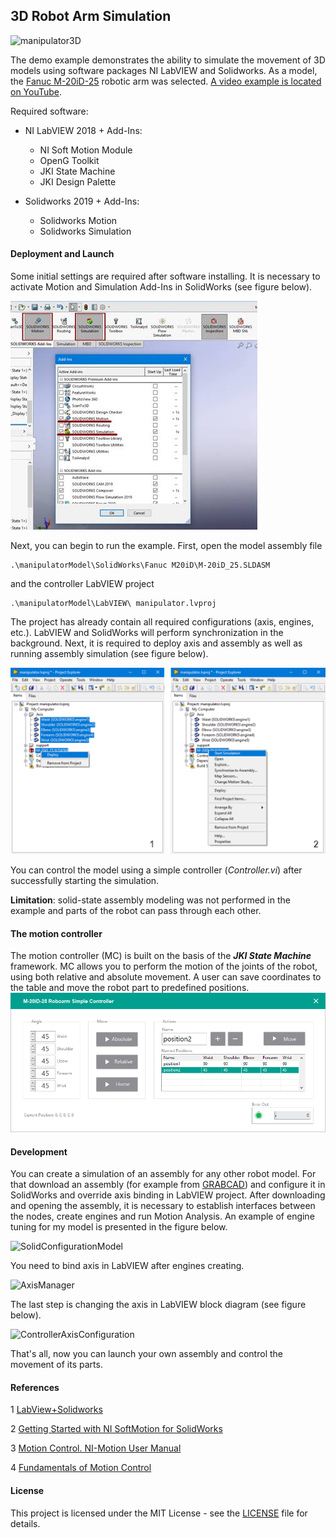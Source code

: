 ## 3D Robot Arm Simulation

![manipulator3D](C:\Users\foxman\Desktop\manipulatorModel\support\manipulator3D.PNG)

The demo example demonstrates the ability to simulate the movement of 3D models using software packages NI LabVIEW and Solidworks. As a model, the [Fanuc M-20iD-25](https://www.fanuc.eu/se/en/robots/robot-filter-page/m-20-series/m-20id-25) robotic arm was selected. [A video example is located on YouTube](https://youtu.be/U_Gr-Jz4xTg).

Required software:

- NI LabVIEW 2018 + Add-Ins:
  - NI Soft Motion Module
  - OpenG Toolkit
  - JKI State Machine
  - JKI Design Palette

- Solidworks 2019 + Add-Ins:
  - Solidworks Motion
  - Solidworks Simulation

#### Deployment and Launch

Some initial settings are required after software installing. It is necessary to activate Motion and Simulation Add-Ins in SolidWorks (see figure below).

![img](.\support\SolidInitConfiguration.jpg)

Next, you can begin to run the example. First, open the model assembly file

```
.\manipulatorModel\SolidWorks\Fanuc M20iD\M-20iD_25.SLDASM
```

and  the controller LabVIEW project

```
.\manipulatorModel\LabVIEW\ manipulator.lvproj
```

The project has already contain all required configurations (axis, engines, etc.). LabVIEW and SolidWorks will perform synchronization in the background. Next, it is required to deploy axis and assembly as well as running assembly simulation (see figure below).

![deploy](.\support\deploy.png)

You can control the model using a simple controller (*Controller.vi*) after successfully starting the simulation.

**Limitation**: solid-state assembly modeling was not performed in the example and parts of the robot can pass through each other.

#### The motion controller

The motion controller (MC) is built on the basis of the ***JKI State Machine*** framework. MC allows you to perform the motion of the joints of the robot, using both relative and absolute movement. A user can save coordinates to the table and move the robot part to predefined positions.![GUI](.\support\GUI.PNG)

#### Development

You can create a simulation of an assembly for any other robot model. For that download an assembly (for example from [GRABCAD](https://grabcad.com/dashboard)) and configure it in SolidWorks and override axis binding in LabVIEW project. After downloading and opening the assembly, it is necessary to establish interfaces between the nodes, create engines and run Motion Analysis. An example of engine tuning for my model is presented in the figure below.

![SolidConfigurationModel](C:\Users\foxman\Desktop\manipulatorModel\support\SolidConfigurationModel.PNG)

You need to bind axis in LabVIEW after engines creating.

![AxisManager](C:\Users\foxman\Desktop\manipulatorModel\support\AxisManager-1586695250757.PNG)

The last step is changing the axis in LabVIEW block diagram (see figure below). 

![ControllerAxisConfiguration](C:\Users\foxman\Desktop\manipulatorModel\support\ControllerAxisConfiguration.PNG)

That's all, now you can launch your own assembly and control the movement of its parts.

#### References

1 [LabView+Solidworks](https://www.youtube.com/watch?v=DpUUYXNxt-g&list=PLryKLyMkG0mLt5pVZXEzE0Qjia_rr7AfH)

2 [Getting Started with NI SoftMotion for SolidWorks](http://www.ni.com/pdf/manuals/372876d.pdf)

3 [Motion Control. NI-Motion User Manual](https://twiki.cern.ch/twiki/pub/Main/IntroductionToLabview/Motion_Control.pdf)

4 [Fundamentals of Motion Control](https://www.ni.com/ru-ru/innovations/white-papers/06/fundamentals-of-motion-control.html)

#### License

This project is licensed under the MIT License - see the [LICENSE](https://github.com/ladikvadim/Telegram-Bot/blob/master/LICENSE) file for details.